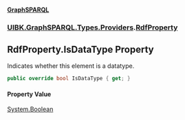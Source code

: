 #### [GraphSPARQL](./index.md 'index')
### [UIBK.GraphSPARQL.Types.Providers](./UIBK-GraphSPARQL-Types-Providers.md 'UIBK.GraphSPARQL.Types.Providers').[RdfProperty](./UIBK-GraphSPARQL-Types-Providers-RdfProperty.md 'UIBK.GraphSPARQL.Types.Providers.RdfProperty')
## RdfProperty.IsDataType Property
Indicates whether this element is a datatype.  
```csharp
public override bool IsDataType { get; }
```
#### Property Value
[System.Boolean](https://docs.microsoft.com/en-us/dotnet/api/System.Boolean 'System.Boolean')  

